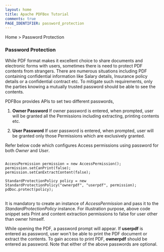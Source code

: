 ```yaml
---
layout: home
title: Apache PDFBox Tutorial
comments: true
PAGE_IDENTIFIER: password_protection
---
```


<div class="demo-crumbs mdl-color-text--grey-500">
  Home &gt; Password Protection
</div>

### Password Protection

While PDF format makes it excellent choice to share documents and electronic forms
with users, sometimes there is need to protect PDF contents from strangers. There
are numerous situations including PDF containing confidential information like
Salary details, Insurance policy details or a confidential contract etc. To mitigate
such requirements, only the parties knowing a mutually trusted password should be
able to see the contents.

PDFBox provides APIs to set two different passwords,

1. **Owner Password**
  If owner password is entered, when prompted, user will be granted all the Permissions
  including extracting, printing contents etc.

2. **User Password**
  If user password is entered, when prompted, user will be granted only those Permissions
  which are exclusively granted.

Refer below code which configures Access permissions using password for both
*Owner* and *User*.

<pre>
<code class="java">
AccessPermission permission = new AccessPermission();
permission.setCanPrint(false);
permission.setCanExtractContent(false);

StandardProtectionPolicy policy = new StandardProtectionPolicy("ownerpdf", "userpdf", permission);
pdDoc.protect(policy);
</code>
</pre>

It is mandatory to create an instance of *AccessPermission* and pass it to the
*StandardProtectionPolicy* instance. For illustration purpose, above code snippet
sets Print and content extraction permissions to false for user other than owner himself.

While opening the PDF, a password prompt will appear. If **userpdf** is entered
as password, user won't be able to print the PDF document or extract the contents.
To gain access to print PDF, **ownerpdf** should be entered as password. Note that
either of the above passwords are optional.
